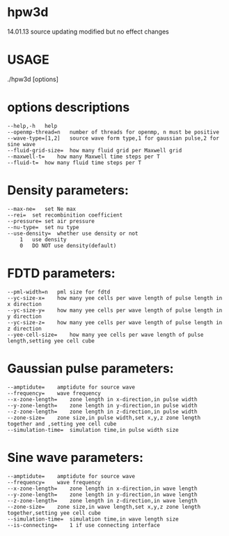 hpw3d
=====
14.01.13 source updating modified but no effect changes

# USAGE
./hpw3d [options]

# options descriptions
	--help,-h	help
	--openmp-thread=n	number of threads for openmp, n must be positive
	--wave-type=[1,2]	source wave form type,1 for gaussian pulse,2 for sine wave
	--fluid-grid-size=	how many fluid grid per Maxwell grid 
	--maxwell-t=	how many Maxwell time steps per T
	--fluid-t=	how many fluid time steps per T
# Density parameters:
	--max-ne=	set Ne max
	--rei=	set recombinition coefficient
	--pressure=	set air pressure
	--nu-type=	set nu type
	--use-density=	whether use density or not
		1	use density
		0	DO NOT use density(default)

# FDTD parameters:
	--pml-width=n	pml size for fdtd
	--yc-size-x=	how many yee cells per wave length of pulse length in x direction
	--yc-size-y=	how many yee cells per wave length of pulse length in y direction
	--yc-size-z=	how many yee cells per wave length of pulse length in z direction
	--yee-cell-size=	how many yee cells per wave length of pulse length,setting yee cell cube
# Gaussian pulse parameters:
	--amptidute=	amptidute for source wave
	--frequency=	wave frequency
	--x-zone-length=	zone length in x-direction,in pulse width
	--y-zone-length=	zone length in y-direction,in pulse width
	--z-zone-length=	zone length in z-direction,in pulse width
	--zone-size=	zone size,in pulse width,set x,y,z zone length together and ,setting yee cell cube
	--simulation-time=	simulation time,in pulse width size
# Sine wave parameters:
	--amptidute=	amptidute for source wave
	--frequency=	wave frequency
	--x-zone-length=	zone length in x-direction,in wave length
	--y-zone-length=	zone length in y-direction,in wave length
	--z-zone-length=	zone length in z-direction,in wave length
	--zone-size=	zone size,in wave length,set x,y,z zone length together,setting yee cell cube
	--simulation-time=	simulation time,in wave length size
	--is-connecting=	1 if use connecting interface 

